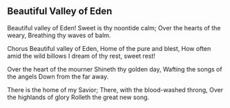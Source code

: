 ## Beautiful Valley of Eden

Beautiful valley of Eden!
Sweet is thy noontide calm;
Over the hearts of the weary,
Breathing thy waves of balm.

Chorus
Beautiful valley of Eden,
Home of the pure and blest,
How often amid the wild billows
I dream of thy rest, sweet rest!

Over the heart of the mourner
Shineth thy golden day,
Wafting the songs of the angels
Down from the far away. 

There is the home of my Savior;
There, with the blood-washed throng,
Over the highlands of glory
Rolleth the great new song.
